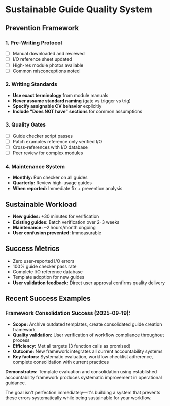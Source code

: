 # Sustainable Guide Quality System

## Prevention Framework

### 1. Pre-Writing Protocol
- [ ] Manual downloaded and reviewed
- [ ] I/O reference sheet updated  
- [ ] High-res module photos available
- [ ] Common misconceptions noted

### 2. Writing Standards
- **Use exact terminology** from module manuals
- **Never assume standard naming** (gate vs trigger vs trig)
- **Specify assignable CV behavior** explicitly
- **Include "Does NOT have" sections** for common assumptions

### 3. Quality Gates
- [ ] Guide checker script passes
- [ ] Patch examples reference only verified I/O
- [ ] Cross-references with I/O database
- [ ] Peer review for complex modules

### 4. Maintenance System
- **Monthly:** Run checker on all guides
- **Quarterly:** Review high-usage guides  
- **When reported:** Immediate fix + prevention analysis

## Sustainable Workload
- **New guides:** +30 minutes for verification
- **Existing guides:** Batch verification over 2-3 weeks
- **Maintenance:** ~2 hours/month ongoing
- **User confusion prevented:** Immeasurable

## Success Metrics
- Zero user-reported I/O errors
- 100% guide checker pass rate
- Complete I/O reference database
- Template adoption for new guides
- **User validation feedback:** Direct user approval confirms quality delivery

## Recent Success Examples

### **Framework Consolidation Success (2025-09-19):**
- **Scope:** Archive outdated templates, create consolidated guide creation framework
- **Quality validation:** User verification of workflow compliance throughout process
- **Efficiency:** Met all targets (3 function calls as promised)
- **Outcome:** New framework integrates all current accountability systems
- **Key factors:** Systematic evaluation, workflow checklist adherence, complete consolidation with current practices

**Demonstrates:** Template evaluation and consolidation using established accountability framework produces systematic improvement in operational guidance.

The goal isn't perfection immediately—it's building a system that prevents these errors systematically while being sustainable for your workflow.
